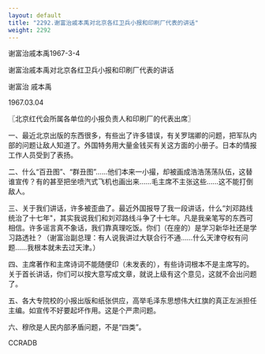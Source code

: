 ```yaml
---
layout: default
title: "2292.谢富治戚本禹对北京各红卫兵小报和印刷厂代表的讲话"
weight: 2292
---
```


谢富治戚本禹1967-3-4

谢富治戚本禹对北京各红卫兵小报和印刷厂代表的讲话

谢富治 戚本禹

1967.03.04

〖北京红代会所属各单位的小报负责人和印刷厂的代表出席〗

一、最近北京出版的东西很多，有些出了许多错误，有关罗瑞卿的问题，把军队内部的问题让敌人知道了。外国特务用大量金钱买有关这方面的小册子。日本的情报工作人员受到了表扬。

二、什么“百丑图”、“群丑图”……他们本来一小撮，却被画成浩浩荡荡队伍，这替谁宣传？有的甚至把坐喷汽式飞机也画出来……毛主席不主张这些……这不能打倒敌人。

三、关于我们讲话，许多被歪曲了。最近外国报导了我一段讲话，什么“刘邓路线统治了十七年"，其实我说我们和刘邓路线斗争了十七年。凡是我亲笔写的东西可相信。许多谣言真不象话，我们靠真理吃饭。你们（在座的）是学习新华社还是学习路透社？（谢富治副总理：有人说我讲过大联合行不通……什么天津夺权有问题……我根本就未去过天津。）

四、主席著作和主席诗词不能随便印（未发表的），有些诗词根本不是主席写的。关于首长讲话，你们可以按大意写成文章，就说上级有这个意见，这就不会出问题了。

五、各大专院校的小报出版和纸张供应，高举毛泽东思想伟大红旗的真正左派担任主编。如宣传不好要起坏作用。这是个严肃问题。

六、穆欣是人民内部矛盾问题，不是“四类”。

CCRADB

